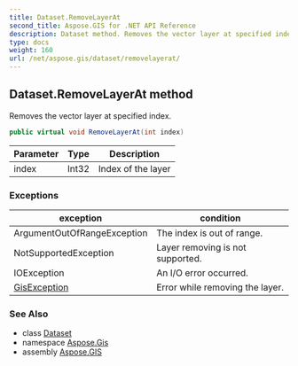 ```yaml
---
title: Dataset.RemoveLayerAt
second_title: Aspose.GIS for .NET API Reference
description: Dataset method. Removes the vector layer at specified index
type: docs
weight: 160
url: /net/aspose.gis/dataset/removelayerat/
---
```

## Dataset.RemoveLayerAt method

Removes the vector layer at specified index.

```csharp
public virtual void RemoveLayerAt(int index)
```

| Parameter | Type | Description |
| --- | --- | --- |
| index | Int32 | Index of the layer |

### Exceptions

| exception | condition |
| --- | --- |
| ArgumentOutOfRangeException | The index is out of range. |
| NotSupportedException | Layer removing is not supported. |
| IOException | An I/O error occurred. |
| [GisException](../../gisexception/) | Error while removing the layer. |

### See Also

* class [Dataset](../)
* namespace [Aspose.Gis](../../dataset/)
* assembly [Aspose.GIS](../../../)



